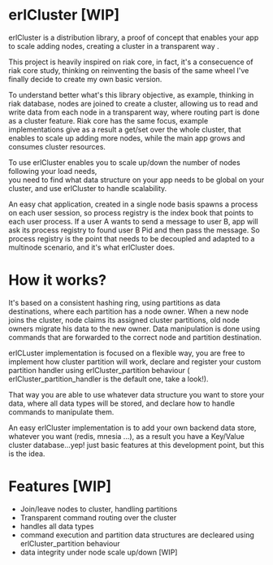 erlCluster [WIP]
================
 
 erlCluster is a distribution library, a proof of concept that enables your app to scale adding nodes, creating a cluster  in a transparent way .

  This project is heavily inspired on riak core, in fact, it's a consecuence of riak core study, thinking
on reinventing the basis of the same wheel I've finally decide to create my own basic version.

 To understand better what's this library objective, as example, thinking in riak database,  nodes are joined to create a cluster, allowing us to read and 
write data from each node in a transparent way, where routing part is done as a cluster feature. 
 Riak core has the same focus, example implementations give as a result a get/set over the 
whole cluster, that enables to scale up adding more nodes, while the main app grows and consumes cluster resources.

 To use erlCluster enables you to scale up/down the number of nodes following your load needs,   
you need to find what data structure on your app needs to be global on your cluster, and use erlCluster to handle scalability. 

  An easy chat application, created in a single node basis spawns a process on each user 
session, so process registry is the index book that points to each user process. If a user A wants to send a message to user B, app will ask its process registry to found user B Pid and then pass the message. So process registry is the point that needs to be decoupled and adapted to a multinode scenario, and it's what erlCluster does.

How it works? 
=============

 It's based on a consistent hashing ring, using partitions as data destinations,
where each partition has a node owner. When a new node joins the cluster, node claims its assigned cluster partitions, old node owners migrate his data to the new owner. Data manipulation is done using commands that are forwarded to the correct node and partition destination.

 erlCLuster implementation is focused on a flexible way, you are free to implement how cluster 
partition will work, declare and register your custom partition handler using erlCluster_partition behaviour ( erlCluster_partition_handler is the default one, take a look!). 

 That way you are able to use whatever data structure you want to store your data, where all
data types will be stored, and declare how to handle commands to manipulate them.

An easy erlCluster implementation is to add your own backend data store, whatever you want (redis, mnesia ...), as a result you have a Key/Value cluster database...yep! just basic features at this development point, but this is the idea. 

Features [WIP]
==============

- Join/leave nodes to cluster, handling partitions
- Transparent command routing over the cluster
- handles all data types
- command execution and partition data structures are decleared using erlCluster_partition behaviour
- data integrity under node scale up/down [WIP]
